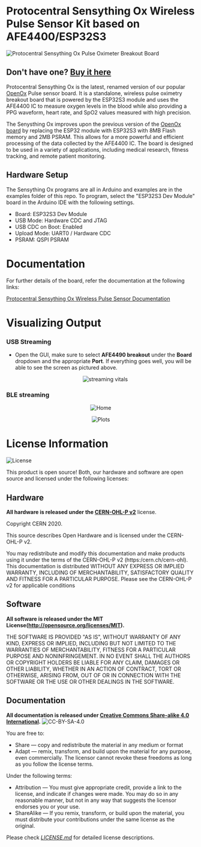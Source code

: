 Protocentral Sensything Ox Wireless Pulse Sensor Kit based on AFE4400/ESP32S3
========================================
![Protocentral Sensything Ox Pulse Oximeter Breakout Board](assets/sensything_ox.jpg)

## Don't have one? [Buy it here](https://protocentral.com/product/protocentral-sensythingox-wireless-pulse-sensor-kit-based-on-afe4400-esp32/)

Protocentral Sensything Ox is the latest, renamed version of our popular [OpenOx](https://github.com/Protocentral/protocentral_openox) Pulse sensor board. It is a standalone, wireless pulse oximetry breakout board that is powered by the ESP32S3 module and uses the AFE4400 IC to measure oxygen levels in the blood while also providing a PPG waveform, heart rate, and SpO2 values measured with high precision.

The Senysthing Ox improves upon the previous version of the [OpenOx board](https://github.com/Protocentral/protocentral_openox) by replacing the ESP32 module with ESP32S3 with 8MB Flash memory and 2MB PSRAM. This allows for a more powerful and efficient processing of the data collected by the AFE4400 IC. The board is designed to be used in a variety of applications, including medical research, fitness tracking, and remote patient monitoring.

## Hardware Setup

The Sensything Ox programs are all in Arduino and examples are in the examples folder of this repo. To program, select the "ESP32S3 Dev Module" board in the Arduino IDE with the following settings.

* Board: ESP32S3 Dev Module
* USB Mode: Hardware CDC and JTAG
* USB CDC on Boot: Enabled
* Upload Mode: UART0 / Hardware CDC
* PSRAM: QSPI PSRAM

# Documentation

For further details of the board, refer the documentation at the following links:

[Protocentral Sensything Ox Wireless Pulse Sensor Documentation](https://docs.protocentral.com/getting-started-with-openox/)

# Visualizing Output

### USB Streaming

* Open the GUI, make sure to select **AFE4490 breakout** under the **Board** dropdown and the appropriate **Port**. If everything goes well, you will be able to see the screen as pictured above.

   <center>

  ![streaming vitals](assets/sensything_ox_openview.png)

  </center>

### BLE streaming

 <center>

  ![Home](assets/home_healthypi_app.png)

  </center>

 <center>

  ![Plots](./assets/plots_healthypi_app.png)

  </center>

License Information
===================

![License](license_mark.svg)

This product is open source! Both, our hardware and software are open source and licensed under the following licenses:

Hardware
---------

**All hardware is released under the [CERN-OHL-P v2](https://ohwr.org/cern_ohl_p_v2.txt)** license.

Copyright CERN 2020.

This source describes Open Hardware and is licensed under the CERN-OHL-P v2.

You may redistribute and modify this documentation and make products
using it under the terms of the CERN-OHL-P v2 (https:/cern.ch/cern-ohl).
This documentation is distributed WITHOUT ANY EXPRESS OR IMPLIED
WARRANTY, INCLUDING OF MERCHANTABILITY, SATISFACTORY QUALITY
AND FITNESS FOR A PARTICULAR PURPOSE. Please see the CERN-OHL-P v2
for applicable conditions

Software
--------

**All software is released under the MIT License(http://opensource.org/licenses/MIT).**

THE SOFTWARE IS PROVIDED "AS IS", WITHOUT WARRANTY OF ANY KIND, EXPRESS OR IMPLIED, INCLUDING BUT NOT LIMITED TO THE WARRANTIES OF MERCHANTABILITY, FITNESS FOR A PARTICULAR PURPOSE AND NONINFRINGEMENT. IN NO EVENT SHALL THE AUTHORS OR COPYRIGHT HOLDERS BE LIABLE FOR ANY CLAIM, DAMAGES OR OTHER LIABILITY, WHETHER IN AN ACTION OF CONTRACT, TORT OR OTHERWISE, ARISING FROM, OUT OF OR IN CONNECTION WITH THE SOFTWARE OR THE USE OR OTHER DEALINGS IN THE SOFTWARE.

Documentation
-------------
**All documentation is released under [Creative Commons Share-alike 4.0 International](http://creativecommons.org/licenses/by-sa/4.0/).**
![CC-BY-SA-4.0](https://i.creativecommons.org/l/by-sa/4.0/88x31.png)

You are free to:

* Share — copy and redistribute the material in any medium or format
* Adapt — remix, transform, and build upon the material for any purpose, even commercially.
The licensor cannot revoke these freedoms as long as you follow the license terms.

Under the following terms:

* Attribution — You must give appropriate credit, provide a link to the license, and indicate if changes were made. You may do so in any reasonable manner, but not in any way that suggests the licensor endorses you or your use.
* ShareAlike — If you remix, transform, or build upon the material, you must distribute your contributions under the same license as the original.

Please check [*LICENSE.md*](LICENSE.md) for detailed license descriptions.
